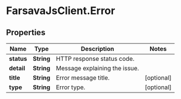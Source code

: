 # FarsavaJsClient.Error

## Properties

Name | Type | Description | Notes
------------ | ------------- | ------------- | -------------
**status** | **String** | HTTP response status code. | 
**detail** | **String** | Message explaining the issue. | 
**title** | **String** | Error message title. | [optional] 
**type** | **String** | Error type. | [optional] 


